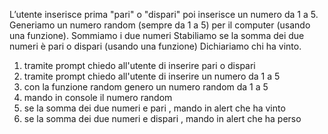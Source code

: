 L’utente inserisce prima "pari" o "dispari" poi inserisce un numero da 1 a 5. Generiamo un numero random (sempre da 1 a 5) per il computer (usando una funzione).
Sommiamo i due numeri
Stabiliamo se la somma dei due numeri è pari o dispari (usando una funzione)
Dichiariamo chi ha vinto.

1. tramite prompt chiedo all'utente di inserire pari o dispari
2. tramite prompt chiedo all'utente di inserire un numero da 1 a 5
3. con la funzione random genero un numero random da 1 a 5
4. mando in console il numero random
5. se la somma dei due numeri e pari , mando in alert che ha vinto
6. se la somma dei due numeri e dispari , mando in alert che ha perso
